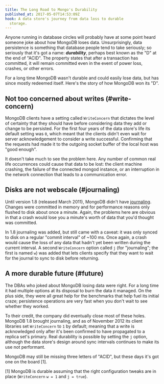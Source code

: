 ```yaml
---
title: The Long Road to Mongo's Durability
published_at: 2017-05-07T14:53:09Z
hook: A data store's journey from data loss to durable
  storage.
---
```


Anyone running in database circles will probably have at
some point heard someone joke about how MongoDB loses data.
Unsurprisingly, data persistence is something that database
people tend to take seriously; so seriously that it's got a
name: ***durability***, perhaps best known as the "D" at
the end of "ACID". The property states that after a
transaction has committed, it will remain committed even in
the event of power loss, crashes, or other errors.

For a long time MongoDB wasn't durable and could easily
lose data, but has since mostly redeemed itself. Here's the
story of how MongoDB won its "D".

## Not too concerned about writes (#write-concern)

MongoDB clients have a setting called `WriteConcern` that
dictates the level of certainty that they should have
before considering data they add or change to be persisted.
For the first four years of the data store's life its
default setting was `0`, which meant that the clients
didn't even wait for server acknowledgement to consider a
write successful. Confirming that the requests had made it
to the outgoing socket buffer of the local host was "good
enough".

It doesn't take much to see the problem here. Any number of
common real life occurrences could cause that data to be
lost: the client machine crashing, the failure of the
connected mongod instance, or an interruption in the
network connection that leads to a communication error.

## Disks are not webscale (#journaling)

Until version 1.8 (released March 2011), MongoDB didn't
have [journaling][journaling]. Changes were committed in
memory and for performance reasons only flushed to disk
about once a minute. Again, the problems here are obvious
in that a crash would lose you a minute's worth of data
that you'd thought was committed.

In 1.8 journaling was added, but still came with a caveat:
it was only synced to disk on a regular "commit interval"
of ~100 ms. Once again, a crash would cause the loss of any
data that hadn't yet been written during the current
interval. A second `WriteConcern` option called `j` (for
"journaling"; the first is named `w`) was added that lets
clients specify that they want to wait for the journal to
sync to disk before returning.

## A more durable future (#future)

The DBAs who joked about MongoDB losing data were right.
For a long time it had multiple options at its disposal to
burn the data it managed. On the plus side, they were all
great help for the benchmarks that help fuel its initial
craze; persistence operations are very fast when you don't
wait to see whether they worked.

To their credit, the company did eventually close most of
these holes. MongoDB 1.8 brought journaling, and as of
November 2012 its client libraries set `WriteConcern` to
`1` by default; meaning that a write is acknowledged only
after it's been confirmed to have propagated to a replica
set's primary. Real durability is possible by setting the
`j` option, although the data store's design around sync
intervals continues to make its use not performant.

MongoDB may still be missing three letters of "ACID", but
these days it's got one on the board [1].

[1] MongoDB is durable assuming that the right
    configuration tweaks are in place (`WriteConcern` `w =
    1` and `j = true`).

[journaling]: https://en.wikipedia.org/wiki/Journaling_file_system
